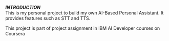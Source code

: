 ***INTRODUCTION***
<br>
This is my personal project to build my own AI-Based Personal Assistant.
It provides features such as STT and TTS.

This project is part of project assignment in IBM AI Developer courses on Coursera
